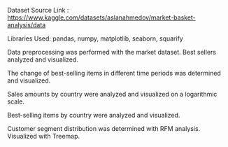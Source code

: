 Dataset Source Link : https://www.kaggle.com/datasets/aslanahmedov/market-basket-analysis/data

Libraries Used:
pandas, numpy, matplotlib, seaborn, squarify


Data preprocessing was performed with the market dataset. Best sellers analyzed and visualized.

The change of best-selling items in different time periods was determined and visualized.

Sales amounts by country were analyzed and visualized on a logarithmic scale.

Best-selling items by country were analyzed and visualized.

Customer segment distribution was determined with RFM analysis. Visualized with Treemap.
